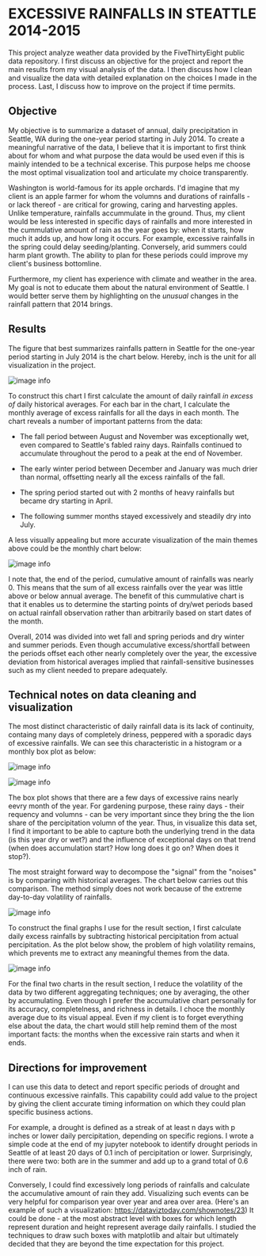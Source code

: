 # EXCESSIVE RAINFALLS IN STEATTLE 2014-2015

This project analyze weather data provided by the FiveThirtyEight public data repository. I first discuss an objective for the project and report the main results from my visual analysis of the data. I then discuss how I clean and visualize the data with detailed explanation on the choices I made in the process. Last, I discuss how to improve on the project if time permits.

## Objective

My objective is to summarize a dataset of annual, daily precipitation in Seattle, WA during the one-year period starting in July 2014. To create a meaningful narrative of the data, I believe that it is important to first think about for whom and what purpose the data would be used even if this is mainly intended to be a technical excerise. This purpose helps me choose the most optimal visualization tool and articulate my choice transparently.

Washington is world-famous for its apple orchards. I'd imagine that my client is an apple farmer for whom the volumns and durations of rainfalls - or lack thereof - are critical for growing, caring and harvesting apples. Unlike temperature, rainfalls accummulate in the ground. Thus, my client would be less interested in specific days of rainfalls and more interested in the cummulative amount of rain as the year goes by: when it starts, how much it adds up, and how long it occurs. For example, excessive rainfalls in the spring could delay seeding/planting. Conversely, arid summers could harm plant growth. The ability to plan for these periods could improve my client's business bottomline.

Furthermore, my client has experience with climate and weather in the area. My goal is not to educate them about the natural environment of Seattle. I would better serve them by highlighting on the *unusual* changes in the rainfall pattern that 2014 brings.

## Results

The figure that best summarizes rainfalls pattern in Seattle for the one-year period starting in July 2014 is the chart below. Hereby, inch is the unit for all visualization in the project.

![image info](./Figures/fig5.png)

To construct this chart I first calculate the amount of daily rainfall *in excess of* daily historical averages. For each bar in the chart, I calculate the monthly average of excess rainfalls for all the days in each month. The chart reveals a number of important patterns from the data:

- The fall period between August and November was exceptionally wet, even compared to Seattle's fabled rainy days. Rainfalls continued to accumulate throughout the perod to a peak at the end of November.

- The early winter period between December and January was much drier than normal, offsetting nearly all the excess rainfalls of the fall.

- The spring period started out with 2 months of heavy rainfalls but became dry starting in April.

- The following summer months stayed excessively and steadily dry into July.

A less visually appealing but more accurate visualization of the main themes above could be the monthly chart below:

![image info](./Figures/accumulation.png)

I note that, the end of the period, cumulative amount of rainfalls was nearly 0. This means that the sum of all excess rainfalls over the year was little above or below annual average. The benefit of this cummulative chart is that it enables us to determine the starting points of dry/wet periods based on actual rainfall observation rather than arbitrarily based on start dates of the month.

Overall, 2014 was divided into wet fall and spring periods and dry winter and summer periods. Even though accumulative excess/shortfall between the periods offset each other nearly completely over the year, the excessive deviation from historical averages implied that rainfall-sensitive businesses such as my client needed to prepare adequately.

## Technical notes on data cleaning and visualization

The most distinct characteristic of daily rainfall data is its lack of continuity, containg many days of completely driness, peppered with a sporadic days of excessive rainfalls. We can see this characteristic in a histogram or a monthly box plot as below:

![image info](./Figures/fig1.png)

![image info](./Figures/fig4.png)

The box plot shows that there are a few days of excessive rains nearly eevry month of the year. For gardening purpose, these rainy days - their requency and volumns - can be very important since they bring the the lion share of the percipitation volumn of the year. Thus, in visualize this data set, I find it important to be able to capture both the underlying trend in the data (is this year dry or wet?) and the influence of exceptional days on that trend (when does accumulation start? How long does it go on? When does it stop?).

The most straight forward way to decompose the "signal" from the "noises" is by comparing with historical averages. The chart below carries out this comparison. The method simply does not work because of the extreme day-to-day volatility of rainfalls.

![image info](./Figures/fig2.png)

To construct the final graphs I use for the result section, I first calculate daily excess rainfalls by subtracting historical percipitation from actual percipitation. As the plot below show, the problem of high volatility remains, which prevents me to extract any meaningful themes from the data.

![image info](./Figures/fig3.png)

For the final two charts in the result section, I reduce the volatility of the data by two different aggregating techniques; one by averaging, the other by accumulating. Even though I prefer the accumulative chart personally for its accuracy, completelness, and richness in details. I choce the monthly average due to its visual appeal. Even if my client is to forget everything else about the data, the chart would still help remind them of the most important facts: the months when the excessive rain starts and when it ends.

## Directions for improvement

I can use this data to detect and report specific periods of drought and continuous excessive rainfalls. This capability could add value to the project by giving the client accurate timing information on which they could plan specific business actions.

For example, a drought is defined as a streak of at least n days with p inches or lower daily percipitation, depending on specific regions. I wrote a simple code at the end of my jupyter notebook to identify drought periods in Seattle of at least 20 days of 0.1 inch of percipitation or lower. Surprisingly, there were two: both are in the summer and add up to a grand total of 0.6 inch of rain.

Conversely, I could find excessively long periods of rainfalls and calculate the accumulative amount of rain they add. Visualizing such events can be very helpful for comparison year over year and area over area. (Here's an example of such a visualization: <https://dataviztoday.com/shownotes/23>) It could be done - at the most abstract level with boxes for which length represent duration and height represent average daily rainfalls. I studied the techniques to draw such boxes with matplotlib and altair but ultimately decided that they are beyond the time expectation for this project.

